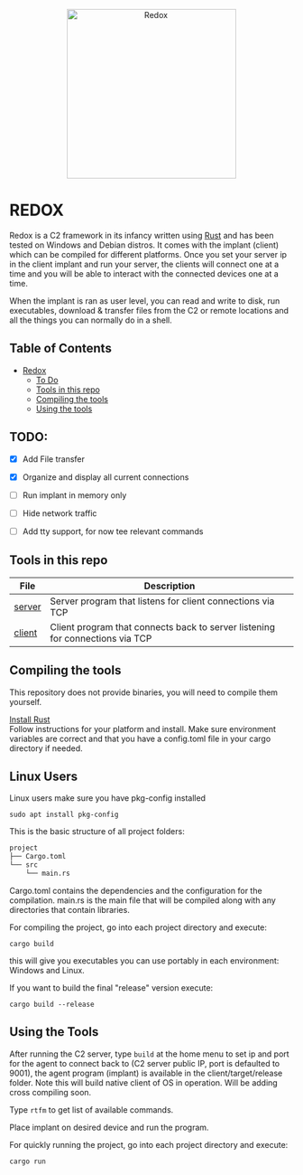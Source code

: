 <p align="center">
    <img height="300" alt="Redox" src="https://github.com/nthdeg/redox/blob/main/redox.png">
</p>

# REDOX #

Redox is a C2 framework in its infancy written using [Rust](https://www.rust-lang.org/) and has been tested on Windows and Debian distros. It comes with the implant (client) which can be compiled for different platforms. Once you set your server ip in the client implant and run your server, the clients will connect one at a time and you will be able to interact with the connected devices one at a time.

When the implant is ran as user level, you can read and write to disk, run executables, download & transfer files from the C2 or remote locations and all the things you can normally do in a shell.


## Table of Contents

- [Redox](#redox)
  * [To Do](#todo)
  * [Tools in this repo](#tools-in-this-repo)
  * [Compiling the tools](#compiling-the-tools)
  * [Using the tools](#using-the-tools)



## TODO:
- [X] Add File transfer
- [X] Organize and display all current connections
- [ ] Run implant in memory only
- [ ] Hide network traffic
- [ ] Add tty support, for now tee relevant commands


## Tools in this repo

| File                                                                                                   | Description                                                                                                                                                                              |
|--------------------------------------------------------------------------------------------------------|------------------------------------------------------------------------------------------------------------------------------------------------------------------------------------------|
| [server](/server/src/main.rs)                                 | Server program that listens for client connections via TCP                                                                                                                                  |
| [client](/client/src/main.rs)                                 | Client program that connects back to server listening for connections via TCP                                                                                                                                  |

## Compiling the tools

This repository does not provide binaries, you will need to compile them yourself.  

[Install Rust](https://www.rust-lang.org/tools/install)  
Follow instructions for your platform and install. Make sure environment variables are correct and that you have a config.toml file in your cargo directory if needed.

## Linux Users
Linux users make sure you have pkg-config installed
```
sudo apt install pkg-config
```

This is the basic structure of all project folders:

```bash  
project
├── Cargo.toml
└── src
    └── main.rs
```

Cargo.toml contains the dependencies and the configuration for the compilation.
main.rs is the main file that will be compiled along with any directories that contain libraries.

For compiling the project, go into each project directory and execute:  
```
cargo build
```
this will give you executables you can use portably in each environment: Windows and Linux.

If you want to build the final "release" version execute:  
```
cargo build --release
```
## Using the Tools

After running the C2 server, type `build` at the home menu to set ip and port for the agent to connect back to (C2 server public IP, port is defaulted to 9001), the agent program (implant) is available in the client/target/release folder. Note this will build native client of OS in operation. Will be adding cross compiling soon.

Type `rtfm` to get list of available commands.

Place implant on desired device and run the program.

For quickly running the project, go into each project directory and execute:  
```
cargo run
```
